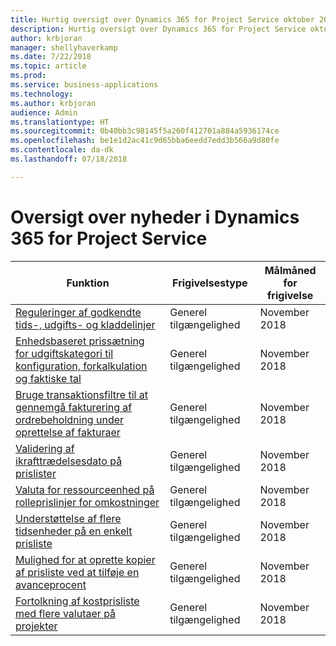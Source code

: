 ```yaml
---
title: Hurtig oversigt over Dynamics 365 for Project Service oktober 2018
description: Hurtig oversigt over Dynamics 365 for Project Service oktober 2018
author: krbjoran
manager: shellyhaverkamp
ms.date: 7/22/2018
ms.topic: article
ms.prod: 
ms.service: business-applications
ms.technology: 
ms.author: krbjoran
audience: Admin
ms.translationtype: HT
ms.sourcegitcommit: 0b40bb3c98145f5a260f412701a884a5936174ce
ms.openlocfilehash: be1e1d2ac41c9d65bba6eedd7edd3b566a9d80fe
ms.contentlocale: da-dk
ms.lasthandoff: 07/18/2018

---
```

#  <a name="summary-of-whats-new-in-dynamics-365-for-project-service"></a>Oversigt over nyheder i Dynamics 365 for Project Service




| Funktion                                                                                                                                                                                                 | Frigivelsestype | Målmåned for frigivelse |
|---------------------------------------------------------------------------------------------------------------------------------------------------------------------------------------------------------|--------------|----------------------|
| [Reguleringer af godkendte tids-, udgifts- og kladdelinjer](../project-service/customer-driven-enhancements/adjustments-approved-time-expense-journal-lines.md)                                       | Generel tilgængelighed           | November 2018          |
| [Enhedsbaseret prissætning for udgiftskategori til konfiguration, forkalkulation og faktiske tal](../project-service/customer-driven-enhancements/unit-aware-expense-category-pricing-setup-estimation-actuals.md)           | Generel tilgængelighed           | November 2018          |
| [Bruge transaktionsfiltre til at gennemgå fakturering af ordrebeholdning under oprettelse af fakturaer](../project-service/customer-driven-enhancements/use-transaction-filters-review-invoicing-backlog-creating-invoices.md) | Generel tilgængelighed           | November 2018          |
| [Validering af ikrafttrædelsesdato på prislister](../project-service/customer-driven-enhancements/date-effectivity-validations.md)                                                                       | Generel tilgængelighed           | November 2018          |
| [Valuta for ressourceenhed på rolleprislinjer for omkostninger](../project-service/customer-driven-enhancements/resourcing-unit-currency-on-pricelist-lines.md)                                             | Generel tilgængelighed           | November 2018          |
| [Understøttelse af flere tidsenheder på en enkelt prisliste](../project-service/customer-driven-enhancements/Support-for-timeunit-for-resource-pricing.md)                                              | Generel tilgængelighed           | November 2018          |
| [Mulighed for at oprette kopier af prisliste ved at tilføje en avanceprocent](../project-service/customer-driven-enhancements/Copies-of-price-list-adding-markup.md)                                         | Generel tilgængelighed           | November 2018          |
| [Fortolkning af kostprisliste med flere valutaer på projekter](../project-service/customer-driven-enhancements/Resolution-of-cost-price-list-for-projects.md)                                           | Generel tilgængelighed           | November 2018          |

